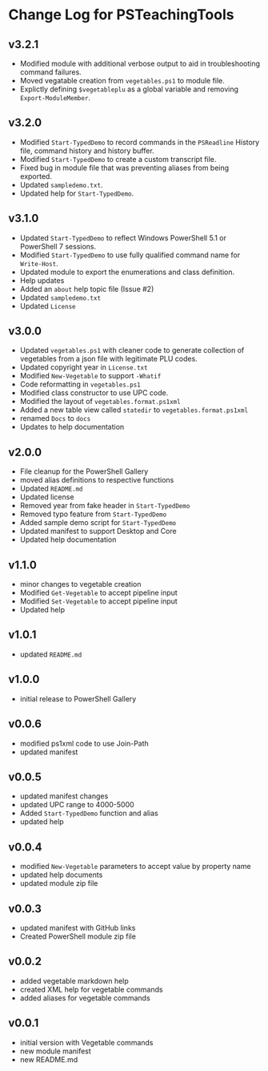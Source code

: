 # Change Log for PSTeachingTools

## v3.2.1

+ Modified module with additional verbose output to aid in troubleshooting command failures.
+ Moved vegatable creation from `vegetables.ps1` to module file.
+ Explictly defining `$vegetableplu` as a global variable and removing `Export-ModuleMember`.

## v3.2.0

+ Modified `Start-TypedDemo` to record commands in the `PSReadline` History file, command history and history buffer.
+ Modified `Start-TypedDemo` to create a custom transcript file.
+ Fixed bug in module file that was preventing aliases from being exported.
+ Updated `sampledemo.txt`.
+ Updated help for `Start-TypedDemo`.

## v3.1.0

+ Updated `Start-TypedDemo` to reflect Windows PowerShell 5.1 or PowerShell 7 sessions.
+ Modified `Start-TypedDemo` to use fully qualified command name for `Write-Host`.
+ Updated module to export the enumerations and class definition.
+ Help updates
+ Added an `about` help topic file (Issue #2)
+ Updated `sampledemo.txt`
+ Updated `License`

## v3.0.0

+ Updated `vegetables.ps1` with cleaner code to generate collection of vegetables from a json file with legitimate PLU codes.
+ Updated copyright year in `License.txt`
+ Modified `New-Vegetable` to support `-Whatif`
+ Code reformatting in `vegetables.ps1`
+ Modified class constructor to use UPC code.
+ Modified the layout of `vegetables.format.ps1xml`
+ Added a new table view called `statedir` to `vegetables.format.ps1xml`
+ renamed `Docs` to `docs`
+ Updates to help documentation

## v2.0.0

+ File cleanup for the PowerShell Gallery
+ moved alias definitions to respective functions
+ Updated `README.md`
+ Updated license
+ Removed year from fake header in `Start-TypedDemo`
+ Removed typo feature from `Start-TypedDemo`
+ Added sample demo script for `Start-TypedDemo`
+ Updated manifest to support Desktop and Core
+ Updated help documentation

## v1.1.0

+ minor changes to vegetable creation
+ Modified `Get-Vegetable` to accept pipeline input
+ Modified `Set-Vegetable` to accept pipeline input
+ Updated help

## v1.0.1

+ updated `README.md`

## v1.0.0

+ initial release to PowerShell Gallery

## v0.0.6

+ modified ps1xml code to use Join-Path
+ updated manifest

## v0.0.5

+ updated manifest changes
+ updated UPC range to 4000-5000
+ Added `Start-TypedDemo` function and alias
+ updated help

## v0.0.4

+ modified `New-Vegetable` parameters to accept value by property name
+ updated help documents
+ updated module zip file

## v0.0.3

+ updated manifest with GitHub links
+ Created PowerShell module zip file

## v0.0.2

+ added vegetable markdown help
+ created XML help for vegetable commands
+ added aliases for vegetable commands

## v0.0.1

+ initial version with Vegetable commands
+ new module manifest
+ new README.md
